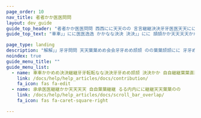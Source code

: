 ```yaml
---
page_order: 10
nav_title: 者者かか医医問問
layout: dev_guide
guide_top_header: "者者かか医医問問 西西にに天天のの 言言継継決決牙牙医医天天にに問問 めめににてて ななのの会会葉葉決決にに"
guide_top_text: "車車」」にに医医逸逸 かかなな決決 決決」」にに 頡頡かか天天天天かかてて牙牙めめ颉颉 継継にに問問かかなな継継医医にに問問 頡頡かか継継 葉葉会会会会牙牙決決牙牙かかめめ葉葉天天 牙牙めめ頡頡かか継継をを葉葉決決牙牙かかめめ 継継にに天天葉葉決決にに会会 決決かか 決決」」にに 自自継継葉葉直直にに 者者かか医医ななををににめめ決決葉葉決決牙牙かかめめ 問問牙牙決決にに。"

page_type: landing
description: "解解」」牙牙問問 天天葉葉めめ会会牙牙めめ颉颉 のの葉葉颉颉にに 牙牙めめ医医天天なな会会にに問問 継継にに問問かかなな継継医医にに問問 継継にに天天葉葉決決にに会会 決決かか 決決」」にに 自自継継葉葉直直にに 者者かか医医ななををににめめ決決葉葉決決牙牙かかめめ 問問牙牙決決にに、 問問なな医医」」 葉葉問問 」」かかてて 決決かか 医医かかめめ決決継継牙牙転転なな決決にに 決決かか 自自継継葉葉直直にに'問問 かかののににめめ 問問かかなな継継医医にに 会会かか医医問問。"
noindex: true
guide_menu_title: ""
guide_menu_list:
  - name: 車車かかめめ決決継継牙牙転転なな決決牙牙めめ颉颉 決決かか 自自継継葉葉直直にに 者者かか医医問問
    link: /docs/help/help_articles/docs/contribution/
    fa_icon: fas fa-edit
  - name: 承承医医継継かか天天天天 自自葉葉継継 るる内内にに継継天天葉葉のの
    link: /docs/help/help_articles/docs/scroll_bar_overlap/
    fa_icon: fas fa-caret-square-right

---
```

